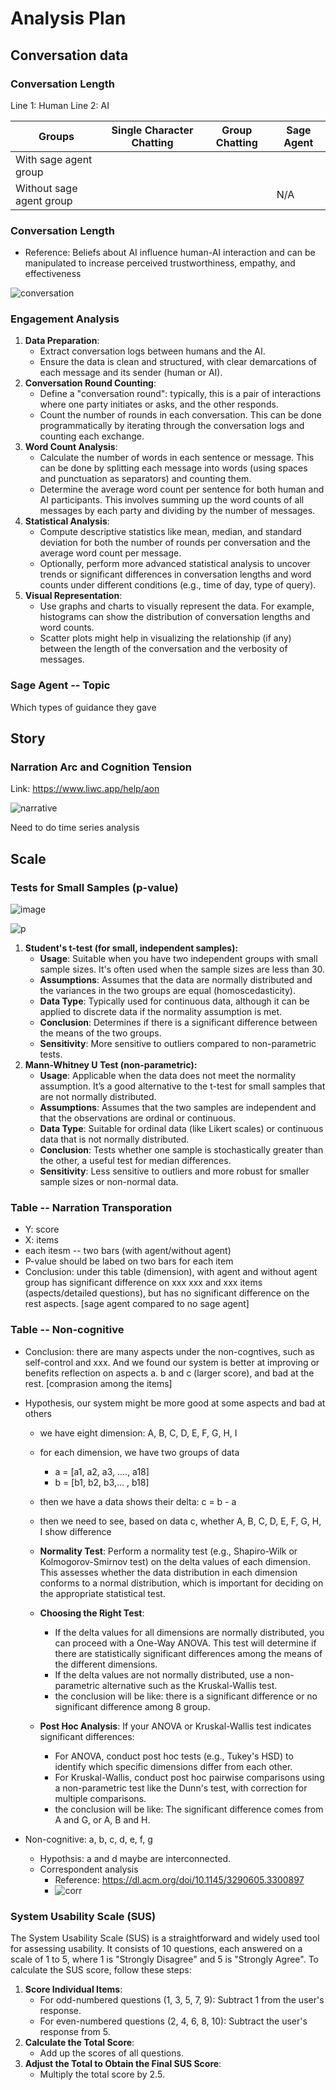 # Analysis Plan

## Conversation data


### Conversation Length
 Line 1: Human
 Line 2: AI

Groups| Single Character Chatting | Group Chatting | Sage Agent 
--|----------|----------|----------
With sage agent group|  |  |
Without sage agent group|  |  |N/A



### Conversation Length

- Reference: Beliefs about AI influence human-AI interaction and can be manipulated to increase perceived trustworthiness, empathy, and effectiveness

![conversation](./imgs/conversation.png)

### Engagement Analysis

1. **Data Preparation**:
   - Extract conversation logs between humans and the AI.
   - Ensure the data is clean and structured, with clear demarcations of each message and its sender (human or AI).
2. **Conversation Round Counting**:
   - Define a "conversation round": typically, this is a pair of interactions where one party initiates or asks, and the other responds.
   - Count the number of rounds in each conversation. This can be done programmatically by iterating through the conversation logs and counting each exchange.
3. **Word Count Analysis**:
   - Calculate the number of words in each sentence or message. This can be done by splitting each message into words (using spaces and punctuation as separators) and counting them.
   - Determine the average word count per sentence for both human and AI participants. This involves summing up the word counts of all messages by each party and dividing by the number of messages.
4. **Statistical Analysis**:
   - Compute descriptive statistics like mean, median, and standard deviation for both the number of rounds per conversation and the average word count per message.
   - Optionally, perform more advanced statistical analysis to uncover trends or significant differences in conversation lengths and word counts under different conditions (e.g., time of day, type of query).
5. **Visual Representation**:
   - Use graphs and charts to visually represent the data. For example, histograms can show the distribution of conversation lengths and word counts.
   - Scatter plots might help in visualizing the relationship (if any) between the length of the conversation and the verbosity of messages.





### Sage Agent -- Topic

Which types of guidance they gave



## Story

### Narration Arc and Cognition Tension

Link: https://www.liwc.app/help/aon

![narrative](./imgs/narrative.png)

Need to do time series analysis



## Scale

### Tests for Small Samples (p-value)

![image](./imgs/image.png)

![p](./imgs/p.png)

1. **Student's t-test (for small, independent samples):**
   - **Usage**: Suitable when you have two independent groups with small sample sizes. It's often used when the sample sizes are less than 30.
   - **Assumptions**: Assumes that the data are normally distributed and the variances in the two groups are equal (homoscedasticity).
   - **Data Type**: Typically used for continuous data, although it can be applied to discrete data if the normality assumption is met.
   - **Conclusion**: Determines if there is a significant difference between the means of the two groups.
   - **Sensitivity**: More sensitive to outliers compared to non-parametric tests.
2. **Mann-Whitney U Test (non-parametric):**
   - **Usage**: Applicable when the data does not meet the normality assumption. It’s a good alternative to the t-test for small samples that are not normally distributed.
   - **Assumptions**: Assumes that the two samples are independent and that the observations are ordinal or continuous.
   - **Data Type**: Suitable for ordinal data (like Likert scales) or continuous data that is not normally distributed.
   - **Conclusion**: Tests whether one sample is stochastically greater than the other, a useful test for median differences.
   - **Sensitivity**: Less sensitive to outliers and more robust for smaller sample sizes or non-normal data.

### Table -- Narration Transporation

- Y: score
- X: items
- each itesm -- two bars (with agent/without agent)
- P-value should be labed on two bars for each item
- Conclusion: under this table (dimension), with agent and without agent group has significant difference on xxx xxx and xxx items (aspects/detailed questions), but has no significant difference on the rest aspects. [sage agent compared to no sage agent]

### Table -- Non-cognitive 

- Conclusion: there are many aspects under the non-cogntives, such as self-control and xxx. And we found our system is better at improving or benefits reflection on aspects a. b and c (larger score), and bad at the rest. [comprasion among the items]
- Hypothesis, our system might be more good at some aspects and bad at others
  - we have eight dimension: A, B, C, D, E, F, G, H, I
  - for each dimension, we have two groups of data
    - a = [a1, a2, a3, ...., a18]
    - b = [b1, b2, b3,... , b18]

  - then we have a data shows their delta: c = b - a
  - then we need to see, based on data c, whether A, B, C, D, E, F, G, H, I show difference
  - **Normality Test**: Perform a normality test (e.g., Shapiro-Wilk or Kolmogorov-Smirnov test) on the delta values of each dimension. This assesses whether the data distribution in each dimension conforms to a normal distribution, which is important for deciding on the appropriate statistical test.
  - **Choosing the Right Test**:
    - If the delta values for all dimensions are normally distributed, you can proceed with a One-Way ANOVA. This test will determine if there are statistically significant differences among the means of the different dimensions.
    - If the delta values are not normally distributed, use a non-parametric alternative such as the Kruskal-Wallis test.
    - the conclusion will be like: there is a significant difference or no significant difference among 8 group. 
  - **Post Hoc Analysis**: If your ANOVA or Kruskal-Wallis test indicates significant differences:
    - For ANOVA, conduct post hoc tests (e.g., Tukey's HSD) to identify which specific dimensions differ from each other.
    - For Kruskal-Wallis, conduct post hoc pairwise comparisons using a non-parametric test like the Dunn's test, with correction for multiple comparisons.
    - the conclusion will be like: The significant difference comes from A and G, or A, B and H.

- Non-cognitive: a, b, c, d, e, f, g
  - Hypothsis: a and d maybe are interconnected. 
  - Correspondent analysis
    - Reference: https://dl.acm.org/doi/10.1145/3290605.3300897
    - ![corr](./imgs/corr.png)

### System Usability Scale (SUS)

The System Usability Scale (SUS) is a straightforward and widely used tool for assessing usability. It consists of 10 questions, each answered on a scale of 1 to 5, where 1 is "Strongly Disagree" and 5 is "Strongly Agree". To calculate the SUS score, follow these steps:

1. **Score Individual Items**:
   - For odd-numbered questions (1, 3, 5, 7, 9): Subtract 1 from the user's response.
   - For even-numbered questions (2, 4, 6, 8, 10): Subtract the user's response from 5.
2. **Calculate the Total Score**:
   - Add up the scores of all questions.
3. **Adjust the Total to Obtain the Final SUS Score**:
   - Multiply the total score by 2.5.

